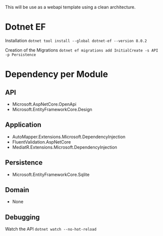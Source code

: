 This will be use as a webapi template using a clean architecture.

# Dotnet EF

Installation
`dotnet tool install --global dotnet-ef --version 8.0.2`

Creation of the Migrations
`dotnet ef migrations add InitialCreate -s API -p Persistence`

# Dependency per Module

## API

- Microsoft.AspNetCore.OpenApi
- Microsoft.EntityFrameworkCore.Design

## Application

- AutoMapper.Extensions.Microsoft.DependencyInjection
- FluentValidation.AspNetCore
- MediatR.Extensions.Microsoft.DependencyInjection

## Persistence

- Microsoft.EntityFrameworkCore.Sqlite

## Domain

- None

## Debugging

Watch the API
`dotnet watch --no-hot-reload`
